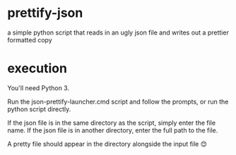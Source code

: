 # prettify-json
a simple python script that reads in an ugly json file and writes out a prettier formatted copy


# execution

You'll need Python 3.

Run the json-prettify-launcher.cmd script and follow the prompts, or run the python script directly. 

If the json file is in the same directory as the script, simply enter the file name. If the json file is in another directory, enter the full path to the file.

A pretty file should appear in the directory alongside the input file 😊

